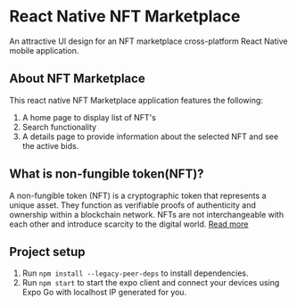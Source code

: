 # React Native NFT Marketplace

An attractive UI design for an NFT marketplace cross-platform React Native mobile application.

## About NFT Marketplace

This react native NFT Marketplace application features the following:

1. A home page to display list of NFT's
2. Search functionality
3. A details page to provide information about the selected NFT and see the active bids.

## What is non-fungible token(NFT)?

A non-fungible token (NFT) is a cryptographic token that represents a unique asset. They function as verifiable proofs of authenticity and ownership within a blockchain network. NFTs are not interchangeable with each other and introduce scarcity to the digital world. [Read more](https://www.binance.com/en/nft/home)

## Project setup

1. Run `npm install --legacy-peer-deps` to install dependencies.
2. Run `npm start` to start the expo client and connect your devices using Expo Go with localhost IP generated for you.
